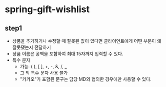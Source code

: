 # spring-gift-wishlist

## step1

- 상품을 추가하거나 수정할 때 잘못된 값이 있다면 클라이언트에게 어떤 부분이 왜 잘못됐는지 전달하기
- 상품 이름은 공백을 포함하여 최대 15자까지 입력할 수 있다.
- 특수 문자
  - 가능: ( ), [ ], +, -, &, /, _
  - 그 외 특수 문자 사용 불가
  - "카카오"가 포함된 문구는 담당 MD와 협의한 경우에만 사용할 수 있다.